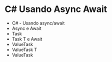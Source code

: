 # C# Usando Async Await
- C# - Usando async/await
- Async e Await
- Task 
- Task T e Await
- ValueTask
- ValueTask T
- ValueTask

